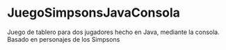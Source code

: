 # JuegoSimpsonsJavaConsola
Juego de tablero para dos jugadores hecho en Java, mediante la consola. Basado en personajes de los Simpsons
